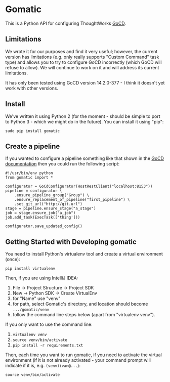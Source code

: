 # Gomatic

This is a Python API for configuring ThoughtWorks [GoCD](http://www.go.cd/).

## Limitations

We wrote it for our purposes and find it very useful; however, the current version has limitations (e.g. only really supports "Custom Command" task type) and allows you to try to configure GoCD incorrectly (which GoCD will refuse to allow). We will continue to work on it and will address its current limitations.

It has only been tested using GoCD version 14.2.0-377 - I think it doesn't yet work with other versions. 

## Install

We've written it using Python 2 (for the moment - should be simple to port to Python 3 - which we might do in the future). You can install it using "pip":

    sudo pip install gomatic

## Create a pipeline

If you wanted to configure a pipeline something like that shown in the [GoCD documentation](http://www.thoughtworks.com/products/docs/go/current/help/quick_pipeline_setup.html) then you could run the following script:

    #!/usr/bin/env python
    from gomatic import *

    configurator = GoCdConfigurator(HostRestClient("localhost:8153"))
    pipeline = configurator \
        .ensure_pipeline_group("Group") \
        .ensure_replacement_of_pipeline("first_pipeline") \
        .set_git_url("http://git.url")
    stage = pipeline.ensure_stage("a_stage")
    job = stage.ensure_job("a_job")
    job.add_task(ExecTask(['thing']))

    configurator.save_updated_config()

## Getting Started with Developing gomatic

You need to install Python's virtualenv tool and create a virtual environment (once):

    pip install virtualenv

Then, if you are using IntelliJ IDEA:

1. File -> Project Structure -> Project SDK
1. New -> Python SDK -> Create VirtualEnv
1. for "Name" use "venv"
1. for path, select Gomatic's directory, and location should become `.../gomatic/venv`
1. follow the command line steps below (apart from "virtualenv venv").

If you only want to use the command line:

1. `virtualenv venv`
1. `source venv/bin/activate`
1. `pip install -r requirements.txt`

Then, each time you want to run gomatic, if you need to activate the virtual environment (if it is not already activated - your command prompt will indicate if it is, e.g. `(venv)ivan@...`):

    source venv/bin/activate
